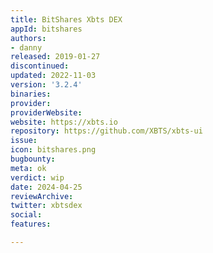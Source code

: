 ```yaml
---
title: BitShares Xbts DEX
appId: bitshares
authors:
- danny
released: 2019-01-27
discontinued: 
updated: 2022-11-03
version: '3.2.4'
binaries: 
provider: 
providerWebsite: 
website: https://xbts.io
repository: https://github.com/XBTS/xbts-ui
issue: 
icon: bitshares.png
bugbounty: 
meta: ok
verdict: wip
date: 2024-04-25
reviewArchive: 
twitter: xbtsdex
social: 
features: 

---
```


